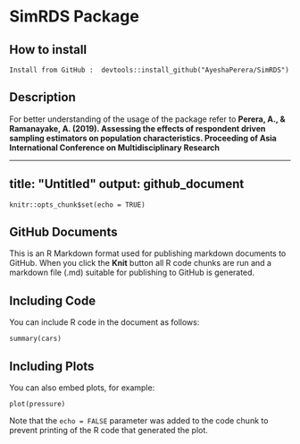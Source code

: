 # SimRDS Package

## How to install
```{r setup, include=FALSE}
Install from GitHub :  devtools::install_github("AyeshaPerera/SimRDS")
```

## Description
For better understanding of the usage of the package refer to **Perera, A., & Ramanayake, A. (2019). Assessing the effects of respondent driven sampling estimators on population characteristics. Proceeding of Asia International Conference on Multidisciplinary Research** 


---
title: "Untitled"
output: github_document
---

```{r setup, include=FALSE}
knitr::opts_chunk$set(echo = TRUE)
```

## GitHub Documents

This is an R Markdown format used for publishing markdown documents to GitHub. When you click the **Knit** button all R code chunks are run and a markdown file (.md) suitable for publishing to GitHub is generated.

## Including Code

You can include R code in the document as follows:

```{r cars}
summary(cars)
```

## Including Plots

You can also embed plots, for example:

```{r pressure, echo=FALSE}
plot(pressure)
```

Note that the `echo = FALSE` parameter was added to the code chunk to prevent printing of the R code that generated the plot.
